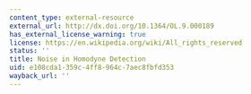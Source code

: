 ```yaml
---
content_type: external-resource
external_url: http://dx.doi.org/10.1364/OL.9.000189
has_external_license_warning: true
license: https://en.wikipedia.org/wiki/All_rights_reserved
status: ''
title: Noise in Homodyne Detection
uid: e108cda1-359c-4ff8-964c-7aec8fbfd353
wayback_url: ''
---
```

